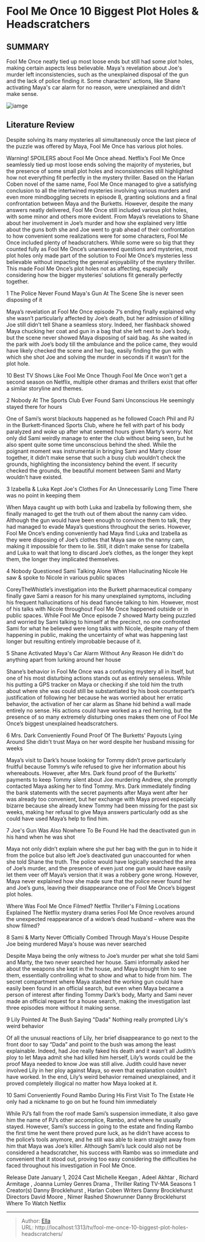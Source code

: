 # Fool Me Once 10 Biggest Plot Holes &amp; Headscratchers


## SUMMARY 


 Fool Me Once neatly tied up most loose ends but still had some plot holes, making certain aspects less believable. 
 Maya&#39;s revelation about Joe&#39;s murder left inconsistencies, such as the unexplained disposal of the gun and the lack of police finding it. 
 Some characters&#39; actions, like Shane activating Maya&#39;s car alarm for no reason, were unexplained and didn&#39;t make sense. 

![iamge](https://static1.srcdn.com/wordpress/wp-content/uploads/2024/01/michelle-keegan-as-maya-stern-and-richard-armitage-as-joe-burkett-in-fool-me-once.jpg)

## Literature Review
Despite solving its many mysteries all simultaneously once the last piece of the puzzle was offered by Maya, Fool Me Once has various plot holes.




Warning! SPOILERS about Fool Me Once ahead.
Netflix’s Fool Me Once seamlessly tied up most loose ends solving the majority of mysteries, but the presence of some small plot holes and inconsistencies still highlighted how not everything fit perfectly in the mystery thriller. Based on the Harlan Coben novel of the same name, Fool Me Once managed to give a satisfying conclusion to all the intertwined mysteries involving various murders and even more mindboggling secrets in episode 8, granting solutions and a final confrontation between Maya and the Burketts. However, despite the many answers neatly delivered, Fool Me Once still included various plot holes, with some minor and others more evident.
From Maya’s revelations to Shane about her involvement in Joe’s murder and how she explained very little about the guns both she and Joe went to grab ahead of their confrontation to how convenient some realizations were for some characters, Fool Me Once included plenty of headscratchers. While some were so big that they counted fully as Fool Me Once’s unanswered questions and mysteries, most plot holes only made part of the solution to Fool Me Once’s mysteries less believable without impacting the general enjoyability of the mystery thriller. This made Fool Me Once’s plot holes not as affecting, especially considering how the bigger mysteries’ solutions fit generally perfectly together.









 








 1  The Police Never Found Maya&#39;s Gun At The Scene 
She is never seen disposing of it


 







Maya’s revelation at Fool Me Once episode 7’s ending finally explained why she wasn’t particularly affected by Joe’s death, but her admission of killing Joe still didn’t tell Shane a seamless story. Indeed, her flashback showed Maya chucking her coat and gun in a bag that she left next to Joe’s body, but the scene never showed Maya disposing of said bag. As she waited in the park with Joe’s body till the ambulance and the police came, they would have likely checked the scene and her bag, easily finding the gun with which she shot Joe and solving the murder in seconds if it wasn’t for the plot hole.
            
 
 10 Best TV Shows Like Fool Me Once 
Though Fool Me Once won&#39;t get a second season on Netflix, multiple other dramas and thrillers exist that offer a similar storyline and themes.









 2  Nobody At The Sports Club Ever Found Sami Unconscious 
He seemingly stayed there for hours
        

One of Sami’s worst blackouts happened as he followed Coach Phil and PJ in the Burkett-financed Sports Club, where he fell with part of his body paralyzed and woke up after what seemed hours given Marty’s worry. Not only did Sami weirdly manage to enter the club without being seen, but he also spent quite some time unconscious behind the shed. While the poignant moment was instrumental in bringing Sami and Marty closer together, it didn’t make sense that such a busy club wouldn’t check the grounds, highlighting the inconsistency behind the event. If security checked the grounds, the beautiful moment between Sami and Marty wouldn’t have existed.





 3  Izabella &amp; Luka Kept Joe&#39;s Clothes For An Unnecessarily Long Time 
There was no point in keeping them
        

When Maya caught up with both Luka and Izabella by following them, she finally managed to get the truth out of them about the nanny cam video. Although the gun would have been enough to convince them to talk, they had managed to evade Maya’s questions throughout the series. However, Fool Me Once’s ending conveniently had Maya find Luka and Izabella as they were disposing of Joe’s clothes that Maya saw on the nanny cam, making it impossible for them to lie. Still, it didn’t make sense for Izabella and Luka to wait that long to discard Joe’s clothes, as the longer they kept them, the longer they implicated themselves.





 4  Nobody Questioned Sami Talking Alone When Hallucinating Nicole 
He saw &amp; spoke to Nicole in various public spaces


 







CoreyTheWhistle’s investigation into the Burkett pharmaceutical company finally gave Sami a reason for his many unexplained symptoms, including his frequent hallucinations of his dead fiancée talking to him. However, most of his talks with Nicole throughout Fool Me Once happened outside or in public spaces. While Fool Me Once episode 7 showed Marty being puzzled and worried by Sami talking to himself at the precinct, no one confronted Sami for what he believed were long talks with Nicole, despite many of them happening in public, making the uncertainty of what was happening last longer but resulting entirely improbable because of it.





 5  Shane Activated Maya&#39;s Car Alarm Without Any Reason 
He didn&#39;t do anything apart from lurking around her house
        

Shane’s behavior in Fool Me Once was a confusing mystery all in itself, but one of his most disturbing actions stands out as entirely senseless. While his putting a GPS tracker on Maya or checking if she told him the truth about where she was could still be substantiated by his book counterpart’s justification of following her because he was worried about her erratic behavior, the activation of her car alarm as Shane hid behind a wall made entirely no sense. His actions could have worked as a red herring, but the presence of so many extremely disturbing ones makes them one of Fool Me Once’s biggest unexplained headscratchers.





 6  Mrs. Dark Conveniently Found Proof Of The Burketts&#39; Payouts Lying Around 
She didn&#39;t trust Maya on her word despite her husband missing for weeks
        

Maya’s visit to Dark’s house looking for Tommy didn’t prove particularly fruitful because Tommy’s wife refused to give her information about his whereabouts. However, after Mrs. Dark found proof of the Burketts’ payments to keep Tommy silent about Joe murdering Andrew, she promptly contacted Maya asking her to find Tommy. Mrs. Dark immediately finding the bank statements with the secret payments after Maya went after her was already too convenient, but her exchange with Maya proved especially bizarre because she already knew Tommy had been missing for the past six weeks, making her refusal to give Maya answers particularly odd as she could have used Maya’s help to find him.





 7  Joe&#39;s Gun Was Also Nowhere To Be Found 
He had the deactivated gun in his hand when he was shot


 







Maya not only didn’t explain where she put her bag with the gun in to hide it from the police but also left Joe’s deactivated gun unaccounted for when she told Shane the truth. The police would have logically searched the area of Joe’s murder, and the presence of even just one gun would have easily let them veer off Maya’s version that it was a robbery gone wrong. However, Maya never explained how she made sure that the police never found her and Joe’s guns, leaving their disappearance one of Fool Me Once’s biggest plot holes.
            
 
 Where Was Fool Me Once Filmed? Netflix Thriller&#39;s Filming Locations Explained 
The Netflix mystery drama series Fool Me Once revolves around the unexpected reappearance of a widow’s dead husband – where was the show filmed?









 8  Sami &amp; Marty Never Officially Combed Through Maya&#39;s House 
Despite Joe being murdered Maya&#39;s house was never searched
        

Despite Maya being the only witness to Joe’s murder per what she told Sami and Marty, the two never searched her house. Sami informally asked her about the weapons she kept in the house, and Maya brought him to see them, essentially controlling what to show and what to hide from him. The secret compartment where Maya stashed the working gun could have easily been found in an official search, but even when Maya became a person of interest after finding Tommy Dark’s body, Marty and Sami never made an official request for a house search, making the investigation last three episodes more without it making sense.





 9  Lily Pointed At The Bush Saying &#34;Dada&#34; 
Nothing really prompted Lily&#39;s weird behavior
        

Of all the unusual reactions of Lily, her brief disappearance to go next to the front door to say “Dada” and point to the bush was among the least explainable. Indeed, had Joe really faked his death and it wasn’t all Judith’s ploy to let Maya admit she had killed him herself, Lily’s words could be the proof Maya needed to know Joe was still alive. Judith could have never involved Lily in her ploy against Maya, so even that explanation couldn’t have worked. In the end, Lily’s weird behavior remained unexplained, and it proved completely illogical no matter how Maya looked at it.





 10  Sami Conveniently Found Rambo During His First Visit To The Estate 
He only had a nickname to go on but he found him immediately
        

While PJ’s fall from the roof made Sami’s suspension immediate, it also gave him the name of PJ’s other accomplice, Rambo, and where he usually stayed. However, Sami’s success in going to the estate and finding Rambo the first time he went there proved pure luck, as he didn’t have access to the police’s tools anymore, and he still was able to learn straight away from him that Maya was Joe’s killer. Although Sami’s luck could also not be considered a headscratcher, his success with Rambo was so immediate and convenient that it stood out, proving too easy considering the difficulties he faced throughout his investigation in Fool Me Once.
        



 Release Date   January 1, 2024    Cast   Michelle Keegan , Adeel Akhtar , Richard Armitage , Joanna Lumley    Genres   Drama , Thriller    Rating   TV-MA    Seasons   1    Creator(s)   Danny Brocklehurst , Harlan Coben    Writers   Danny Brocklehurst    Directors   David Moore , Nimer Rashed    Showrunner   Danny Brocklehurst    Where To Watch   Netflix    





---

> Author: [Ella](https://instagram.hk.cn/)  
> URL: http://localhost:1313/tv/fool-me-once-10-biggest-plot-holes-headscratchers/  

